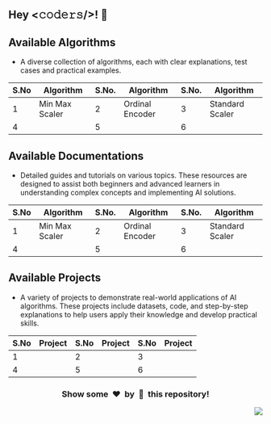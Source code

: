 <h2>Hey <𝚌𝚘𝚍𝚎𝚛𝚜/>! 👋</h2>

## Available Algorithms

- A diverse collection of algorithms, each with clear explanations, test cases and practical examples.

| S.No  |    Algorithm   | S.No. |    Algorithm    | S.No. |    Algorithm    |
|-------|----------------|-------|-----------------|-------|-----------------|
|   1   | Min Max Scaler |   2   | Ordinal Encoder |   3   | Standard Scaler |
|   4   |                |   5   |                 |   6   |                 |

## Available Documentations

- Detailed guides and tutorials on various topics. These resources are designed to assist both beginners and advanced learners in understanding complex concepts and implementing AI solutions.

| S.No  |    Algorithm   | S.No. |    Algorithm    | S.No. |    Algorithm    |
|-------|----------------|-------|-----------------|-------|-----------------|
|   1   | Min Max Scaler |   2   | Ordinal Encoder |   3   | Standard Scaler |
|   4   |                |   5   |                 |   6   |                 |

## Available Projects

- A variety of projects to demonstrate real-world applications of AI algorithms. These projects include datasets, code, and step-by-step explanations to help users apply their knowledge and develop practical skills.

| S.No  | Project | S.No  | Project | S.No | Project |
|-------|---------|-------|---------|------|---------|
|   1   |         |   2   |         |   3  |         |
|   4   |         |   5   |         |   6  |         |


<div align="center">
	<h3>Show some &nbsp;❤️&nbsp; by &nbsp;🌟&nbsp; this repository!</h3>
</div>
<a href="#top"><img src="https://img.shields.io/badge/-Back%20to%20Top-red?style=for-the-badge" align="right"/></a>
